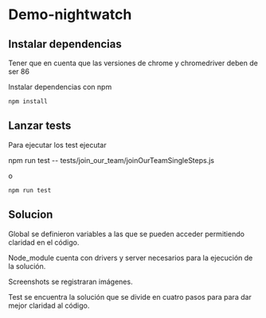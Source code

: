 # Demo-nightwatch

## Instalar dependencias

Tener que en cuenta que las versiones de chrome y chromedriver deben de ser 86 

Instalar dependencias con npm

```
npm install
```

## Lanzar tests

Para ejecutar los test ejecutar

npm run test -- tests/join_our_team/joinOurTeamSingleSteps.js

o

```
npm run test
```
## Solucion
Global 
se definieron variables a las que se pueden acceder permitiendo claridad en el código.

Node_module
cuenta con drivers y server necesarios para la ejecución de la solución.

Screenshots
se registraran imágenes.

Test 
se encuentra la solución que se divide en cuatro pasos para para dar mejor claridad al código.
